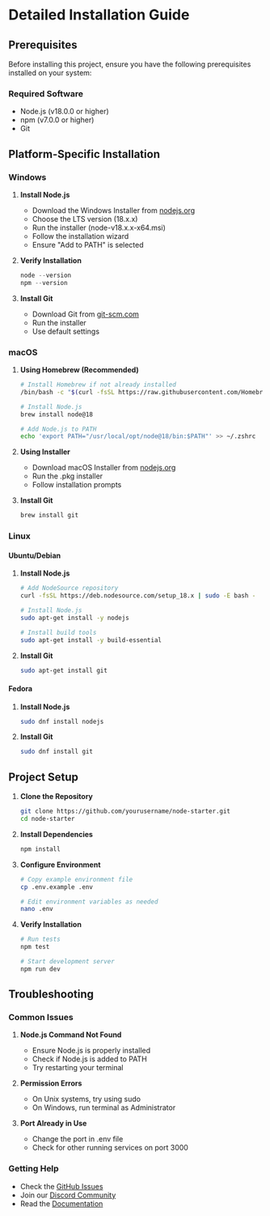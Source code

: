 # Detailed Installation Guide

## Prerequisites

Before installing this project, ensure you have the following prerequisites installed on your system:

### Required Software

- Node.js (v18.0.0 or higher)
- npm (v7.0.0 or higher)
- Git

## Platform-Specific Installation

### Windows

1. **Install Node.js**
   - Download the Windows Installer from [nodejs.org](https://nodejs.org)
   - Choose the LTS version (18.x.x)
   - Run the installer (node-v18.x.x-x64.msi)
   - Follow the installation wizard
   - Ensure "Add to PATH" is selected

2. **Verify Installation**
   ```powershell
   node --version
   npm --version
   ```

3. **Install Git**
   - Download Git from [git-scm.com](https://git-scm.com)
   - Run the installer
   - Use default settings

### macOS

1. **Using Homebrew (Recommended)**
   ```bash
   # Install Homebrew if not already installed
   /bin/bash -c "$(curl -fsSL https://raw.githubusercontent.com/Homebrew/install/HEAD/install.sh)"
   
   # Install Node.js
   brew install node@18
   
   # Add Node.js to PATH
   echo 'export PATH="/usr/local/opt/node@18/bin:$PATH"' >> ~/.zshrc
   ```

2. **Using Installer**
   - Download macOS Installer from [nodejs.org](https://nodejs.org)
   - Run the .pkg installer
   - Follow installation prompts

3. **Install Git**
   ```bash
   brew install git
   ```

### Linux

#### Ubuntu/Debian

1. **Install Node.js**
   ```bash
   # Add NodeSource repository
   curl -fsSL https://deb.nodesource.com/setup_18.x | sudo -E bash -
   
   # Install Node.js
   sudo apt-get install -y nodejs
   
   # Install build tools
   sudo apt-get install -y build-essential
   ```

2. **Install Git**
   ```bash
   sudo apt-get install git
   ```

#### Fedora

1. **Install Node.js**
   ```bash
   sudo dnf install nodejs
   ```

2. **Install Git**
   ```bash
   sudo dnf install git
   ```

## Project Setup

1. **Clone the Repository**
   ```bash
   git clone https://github.com/yourusername/node-starter.git
   cd node-starter
   ```

2. **Install Dependencies**
   ```bash
   npm install
   ```

3. **Configure Environment**
   ```bash
   # Copy example environment file
   cp .env.example .env
   
   # Edit environment variables as needed
   nano .env
   ```

4. **Verify Installation**
   ```bash
   # Run tests
   npm test
   
   # Start development server
   npm run dev
   ```

## Troubleshooting

### Common Issues

1. **Node.js Command Not Found**
   - Ensure Node.js is properly installed
   - Check if Node.js is added to PATH
   - Try restarting your terminal

2. **Permission Errors**
   - On Unix systems, try using sudo
   - On Windows, run terminal as Administrator

3. **Port Already in Use**
   - Change the port in .env file
   - Check for other running services on port 3000

### Getting Help

- Check the [GitHub Issues](https://github.com/yourusername/node-starter/issues)
- Join our [Discord Community](https://discord.gg/yourdiscord)
- Read the [Documentation](https://docs.yourproject.com)